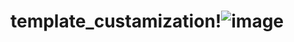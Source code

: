 # template_custamization!![image](https://user-images.githubusercontent.com/112721990/202759714-c2671400-e10d-498e-bb7b-ac276b6000bc.png)
